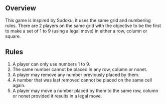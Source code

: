 ## Overview

This game is inspired by Sudoku, it uses the same grid and numbering rules.
There are 2 players on the same grid with the objective to be the first to make a set of 1 to 9 (using a legal move) in either a row, column or square.

## Rules

1. A player can only use numbers 1 to 9.
2. The same number cannot be placed in any row, column or nonet.
3. A player may remove any number previously placed by them.
4. A number that was last removed cannot be placed on the same cell again.
5. A player may move a number placed by them to the same row, column or nonet provided it results in a legal move.